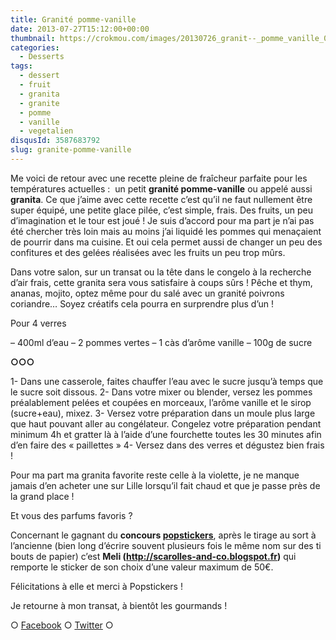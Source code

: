 ```yaml
---
title: Granité pomme-vanille
date: 2013-07-27T15:12:00+00:00
thumbnail: https://crokmou.com/images/20130726_granit--_pomme_vanille_0014.jpg
categories:
  - Desserts
tags:
  - dessert
  - fruit
  - granita
  - granite
  - pomme
  - vanille
  - vegetalien
disqusId: 3587683792
slug: granite-pomme-vanille
---
```


Me voici de retour avec une recette pleine de fraîcheur parfaite pour les températures actuelles :  un petit **granité pomme-vanille** ou appelé aussi **granita**. Ce que j’aime avec cette recette c’est qu’il ne faut nullement être super équipé, une petite glace pilée, c’est simple, frais. Des fruits, un peu d’imagination et le tour est joué ! Je suis d’accord pour ma part je n’ai pas été chercher très loin mais au moins j’ai liquidé les pommes qui menaçaient de pourrir dans ma cuisine. Et oui cela permet aussi de changer un peu des confitures et des gelées réalisées avec les fruits un peu trop mûrs.

Dans votre salon, sur un transat ou la tête dans le congelo à la recherche d’air frais, cette granita sera vous satisfaire à coups sûrs ! Pêche et thym, ananas, mojito, optez même pour du salé avec un granité poivrons coriandre… Soyez créatifs cela pourra en surprendre plus d’un !

Pour 4 verres

– 400ml d’eau
– 2 pommes vertes
– 1 càs d’arôme vanille
– 100g de sucre

**○○○**

1- Dans une casserole, faites chauffer l’eau avec le sucre jusqu’à temps que le sucre soit dissous.
2- Dans votre mixer ou blender, versez les pommes préalablement pelées et coupées en morceaux, l’arôme vanille et le sirop (sucre+eau), mixez.
3- Versez votre préparation dans un moule plus large que haut pouvant aller au congélateur. Congelez votre préparation pendant minimum 4h et gratter là à l’aide d’une fourchette toutes les 30 minutes afin d’en faire des « paillettes »
4- Versez dans des verres et dégustez bien frais !

Pour ma part ma granita favorite reste celle à la violette, je ne manque jamais d’en acheter une sur Lille lorsqu’il fait chaud et que je passe près de la grand place !

Et vous des parfums favoris ?

Concernant le gagnant du **concours [popstickers](http://www.popstickers.fr/)**, après le tirage au sort à l’ancienne (bien long d’écrire souvent plusieurs fois le même nom sur des ti bouts de papier) c’est **Meli (http://scarolles-and-co.blogspot.fr)** qui remporte le sticker de son choix d’une valeur maximum de 50€.

Félicitations à elle et merci à Popstickers !

Je retourne à mon transat, à bientôt les gourmands !

○ [Facebook](https://www.facebook.com/crokmou.blog) ○ [Twitter](https://twitter.com/Crokmou) ○

 